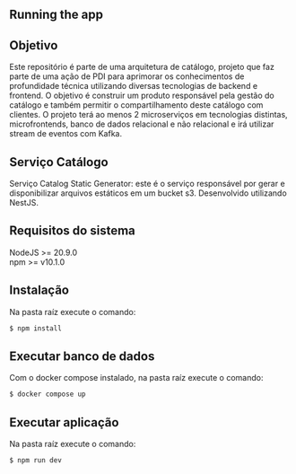 ## Running the app

## Objetivo

Este repositório é parte de uma arquitetura de catálogo, projeto que faz parte de uma ação de PDI para aprimorar os conhecimentos de profundidade técnica utilizando diversas tecnologias de backend e frontend.
O objetivo é construir um produto responsável pela gestão do catálogo e também permitir o compartilhamento deste catálogo com clientes.
O projeto terá ao menos 2 microserviços em tecnologias distintas, microfrontends, banco de dados relacional e não relacional e irá utilizar stream de eventos com Kafka.

## Serviço Catálogo

Serviço Catalog Static Generator: este é o serviço responsável por gerar e disponibilizar arquivos estáticos em um bucket s3. Desenvolvido utilizando NestJS.

## Requisitos do sistema

NodeJS >= 20.9.0  
npm >= v10.1.0

## Instalação

Na pasta raíz execute o comando: 

```bash
$ npm install
```
## Executar banco de dados

Com o docker compose instalado, na pasta raíz execute o comando:

```bash
$ docker compose up
```
## Executar aplicação

Na pasta raíz execute o comando: 

```bash
$ npm run dev
```
